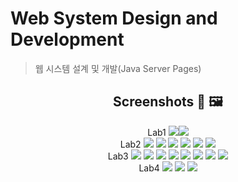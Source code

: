  Web System Design and Development
 ===
 > 웹 시스템 설계 및 개발(Java Server Pages)

<div align="center">

## Screenshots 📸 🖼
Lab1
![](Lab1/1.png)![](Lab1/2.png)<br>
Lab2
![](Lab2/Lab2_1-1.png) ![](Lab2/Lab2_1-2.png)
![](Lab2/Lab2_1-3.png) ![](Lab2/Lab2_2-1.png)
![](Lab2/Lab2_2-2.png) ![](Lab2/Lab2_2-3.png)<br>
Lab3
![](Lab3/Lab3_1.PNG) ![](Lab3/Lab3_2.PNG) 
![](Lab3/Lab3_3.PNG) ![](Lab3/Lab3_4.PNG)
![](Lab3/Lab3_5.PNG) ![](Lab3/Lab3_6.PNG)
![](Lab3/Lab3_7.PNG) ![](Lab3/Lab3_8.PNG)<br>
Lab4
![](Lab4/1.PNG) ![](Lab4/2.PNG) ![](Lab4/3.PNG)
</br>
</div>